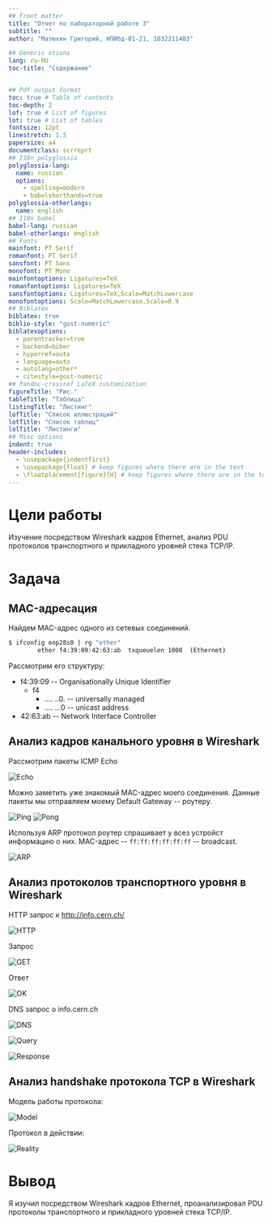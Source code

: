 ```yaml
---
## Front matter
title: "Отчет по лабораторной работе 3"
subtitle: ""
author: "Матюхин Григорий, НПИбд-01-21, 1032211403"

## Generic otions
lang: ru-RU
toc-title: "Содержание"


## Pdf output format
toc: true # Table of contents
toc-depth: 2
lof: true # List of figures
lot: true # List of tables
fontsize: 12pt
linestretch: 1.5
papersize: a4
documentclass: scrreprt
## I18n polyglossia
polyglossia-lang:
  name: russian
  options:
	- spelling=modern
	- babelshorthands=true
polyglossia-otherlangs:
  name: english
## I18n babel
babel-lang: russian
babel-otherlangs: english
## Fonts
mainfont: PT Serif
romanfont: PT Serif
sansfont: PT Sans
monofont: PT Mono
mainfontoptions: Ligatures=TeX
romanfontoptions: Ligatures=TeX
sansfontoptions: Ligatures=TeX,Scale=MatchLowercase
monofontoptions: Scale=MatchLowercase,Scale=0.9
## Biblatex
biblatex: true
biblio-style: "gost-numeric"
biblatexoptions:
  - parentracker=true
  - backend=biber
  - hyperref=auto
  - language=auto
  - autolang=other*
  - citestyle=gost-numeric
## Pandoc-crossref LaTeX customization
figureTitle: "Рис."
tableTitle: "Таблица"
listingTitle: "Листинг"
lofTitle: "Список иллюстраций"
lotTitle: "Список таблиц"
lolTitle: "Листинги"
## Misc options
indent: true
header-includes:
  - \usepackage{indentfirst}
  - \usepackage{float} # keep figures where there are in the text
  - \floatplacement{figure}{H} # keep figures where there are in the text
---
```


# Цели работы
Изучение посредством Wireshark кадров Ethernet, анализ PDU протоколов транспортного и прикладного уровней стека TCP/IP.

# Задача

## MAC-адресация

Найдем MAC-адрес одного из сетевых соединений.

```bash
$ ifconfig enp28s0 | rg "ether"
        ether f4:39:09:42:63:ab  txqueuelen 1000  (Ethernet)
```
Рассмотрим его структуру:
- f4:39:09 -- Organisationally Unique Identifier
    - f4
        - .... ..0. -- universally managed
        - .... ...0 -- unicast address
- 42:63:ab -- Network Interface Controller

## Анализ кадров канального уровня в Wireshark

Рассмотрим пакеты ICMP Echo

![Echo](../images/icmp_echo.png)

Можно заметить уже знакомый MAC-адрес моего соединения.
Данные пакеты мы отправляем моему Default Gateway -- роутеру.

![Ping](../images/ping.png)
![Pong](../images/pong.png)

Используя ARP протокол роутер спрашивает у всез устройст информацию о них.
MAC-адрес -- `ff:ff:ff:ff:ff:ff` -- broadcast.

![ARP](../images/arp.png)

## Анализ протоколов транспортного уровня в Wireshark

HTTP запрос к http://info.cern.ch/

![HTTP](../images/http.png)

Запрос

![GET](../images/http_get.png)

Ответ

![OK](../images/http_ok.png)

DNS запрос о info.cern.ch

![DNS](../images/dns.png)

![Query](../images/dns_query.png)

![Response](../images/dns_resp.png)

## Анализ handshake протокола TCP в Wireshark

Модель работы протокола:

![Model](../images/handshake_desc.png)

Протокол в действии:

![Reality](../images/handshake.png)

# Вывод
Я изучил посредством Wireshark кадров Ethernet, проанализировал PDU протоколы транспортного и прикладного уровней стека TCP/IP.
